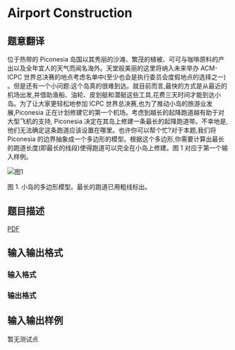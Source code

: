 # Airport Construction

## 题意翻译

位于热带的 Piconesia 岛国以其秀丽的沙滩、繁茂的植被、可可与咖啡原料的产出以及全年宜人的天气而闻名海外。天堂般美丽的这里将纳入未来举办 ACM-ICPC 世界总决赛的地点考虑名单中(至少也会是执行委员会度假地点的选择之一) 。但是还有一个小问题:这个岛真的很难到达。就目前而言,最快的方式是从最近的机场出发,并借助渔船、油轮、皮划艇和潜艇这些工具,花费三天时间才能到达小岛。为了让大家更轻松地参加 ICPC 世界总决赛,也为了推动小岛的旅游业发展,Piconesia 正在计划修建它的第一个机场。考虑到越长的起降跑道越有助于对大型飞机的支持, Piconesia 决定在其岛上修建一条最长的起降跑道带。不幸地是,他们无法确定这条跑道应该设置在哪里。也许你可以帮个忙?对于本题,我们将 Piconesia 的边界抽象成一个多边形的模型。根据这个多边形,你需要计算出最长的跑道长度(即最长的线段)使得跑道可以完全在小岛上修建。图 1 对应于第一个输入样例。

![图1](https://www.lydsy.com/JudgeOnline/upload/201708/11.png)

图 1. 小岛的多边形模型。最长的跑道已用粗线标出。

## 题目描述

[problemUrl]: https://uva.onlinejudge.org/index.php?option=com_onlinejudge&Itemid=8&category=859&page=show_problem&problem=5106

[PDF](https://uva.onlinejudge.org/external/17/p1749.pdf)

## 输入输出格式

### 输入格式

### 输出格式

## 输入输出样例

暂无测试点

